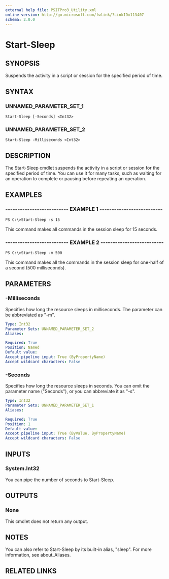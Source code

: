 ```yaml
---
external help file: PSITPro3_Utility.xml
online version: http://go.microsoft.com/fwlink/?LinkID=113407
schema: 2.0.0
---
```


# Start-Sleep
## SYNOPSIS
Suspends the activity in a script or session for the specified period of time.

## SYNTAX

### UNNAMED_PARAMETER_SET_1
```
Start-Sleep [-Seconds] <Int32>
```

### UNNAMED_PARAMETER_SET_2
```
Start-Sleep -Milliseconds <Int32>
```

## DESCRIPTION
The Start-Sleep cmdlet suspends the activity in a script or session for the specified period of time.
You can use it for many tasks, such as waiting for an operation to complete or pausing before repeating an operation.

## EXAMPLES

### -------------------------- EXAMPLE 1 --------------------------
```
PS C:\>Start-Sleep -s 15
```

This command makes all commands in the session sleep for 15 seconds.

### -------------------------- EXAMPLE 2 --------------------------
```
PS C:\>Start-Sleep -m 500
```

This command makes all the commands in the session sleep for one-half of a second (500 milliseconds).

## PARAMETERS

### -Milliseconds
Specifies how long the resource sleeps in milliseconds.
The parameter can be abbreviated as "-m".

```yaml
Type: Int32
Parameter Sets: UNNAMED_PARAMETER_SET_2
Aliases: 

Required: True
Position: Named
Default value: 
Accept pipeline input: True (ByPropertyName)
Accept wildcard characters: False
```

### -Seconds
Specifies how long the resource sleeps in seconds.
You can omit the parameter name ("Seconds"), or you can abbreviate it as "-s".

```yaml
Type: Int32
Parameter Sets: UNNAMED_PARAMETER_SET_1
Aliases: 

Required: True
Position: 1
Default value: 
Accept pipeline input: True (ByValue, ByPropertyName)
Accept wildcard characters: False
```

## INPUTS

### System.Int32
You can pipe the number of seconds to Start-Sleep.

## OUTPUTS

### None
This cmdlet does not return any output.

## NOTES
You can also refer to Start-Sleep by its built-in alias, "sleep".
For more information, see about_Aliases.

## RELATED LINKS

